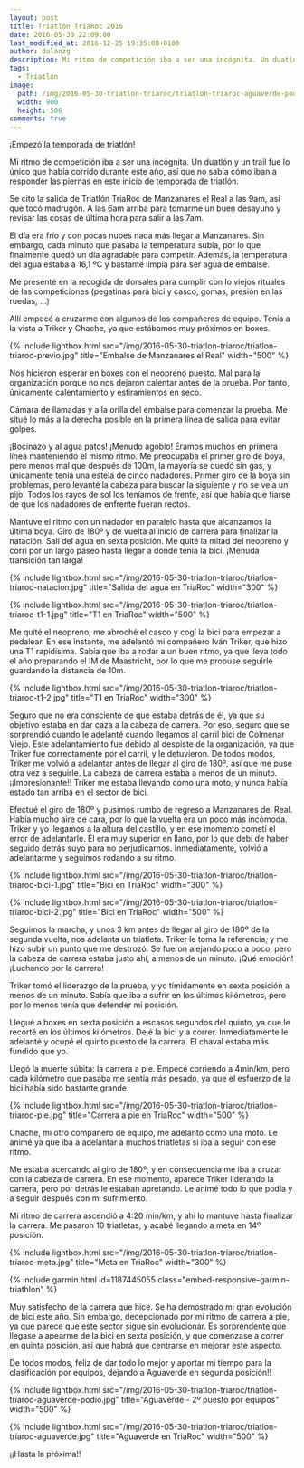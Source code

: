 ```yaml
---
layout: post
title: Triatlón TriaRoc 2016
date: 2016-05-30 22:09:00
last_modified_at: 2016-12-25 19:35:00+0100
author: dalanzg
description: Mi ritmo de competición iba a ser una incógnita. Un duatlón y un trail fue lo único que había corrido durante este año, así que no sabía cómo iban a responder las piernas en este inicio de temporada de triatlón.
tags:
  - Triatlón
image:
  path: /img/2016-05-30-triatlon-triaroc/triatlon-triaroc-aguaverde-podio.jpg
  width: 900
  height: 506
comments: true
---
```


¡Empezó la temporada de triatlón!

Mi ritmo de competición iba a ser una incógnita. Un duatlón y un trail fue lo único que había corrido durante este año, así que no sabía cómo iban a responder las piernas en este inicio de temporada de triatlón.

Se citó la salida de Triatlón TriaRoc de Manzanares el Real a las 9am, así que tocó madrugón. A las 6am arriba para tomarme un buen desayuno y revisar las cosas de última hora para salir a las 7am.

El día era frío y con pocas nubes nada más llegar a Manzanares. Sin embargo, cada minuto que pasaba la temperatura subía, por lo que finalmente quedó un día agradable para competir. Además, la temperatura del agua estaba a 16,1 ºC y bastante limpia para ser agua de embalse.

Me presenté en la recogida de dorsales para cumplir con lo viejos rituales de las competiciones (pegatinas para bici y casco, gomas, presión en las ruedas, ...)

Allí empecé a cruzarme con algunos de los compañeros de equipo. Tenía a la vista a Triker y Chache, ya que estábamos muy próximos en boxes.

{% include lightbox.html src="/img/2016-05-30-triatlon-triaroc/triatlon-triaroc-previo.jpg" title="Embalse de Manzanares el Real" width="500" %}

Nos hicieron esperar en boxes con el neopreno puesto. Mal para la organización porque no nos dejaron calentar antes de la prueba. Por tanto, únicamente calentamiento y estiramientos en seco.

Cámara de llamadas y a la orilla del embalse para comenzar la prueba. Me situé lo más a la derecha posible en la primera línea de salida para evitar golpes.

¡Bocinazo y al agua patos! ¡Menudo agobio! Éramos muchos en primera línea manteniendo el mismo ritmo. Me preocupaba el primer giro de boya, pero menos mal que después de 100m, la mayoría se quedó sin gas, y únicamente tenía una estela de cinco nadadores. Primer giro de la boya sin problemas, pero levanté la cabeza para buscar la siguiente y no se veía un pijo. Todos los rayos de sol los teníamos de frente, así que había que fiarse de que los nadadores de enfrente fueran rectos.

Mantuve el ritmo con un nadador en paralelo hasta que alcanzamos la última boya. Giro de 180º y de vuelta al inicio de carrera para finalizar la natación. Salí del agua en sexta posición. Me quité la mitad del neopreno y corrí por un largo paseo hasta llegar a donde tenía la bici. ¡Menuda transición tan larga!

{% include lightbox.html src="/img/2016-05-30-triatlon-triaroc/triatlon-triaroc-natacion.jpg" title="Salida del agua en TriaRoc" width="300" %}

{% include lightbox.html src="/img/2016-05-30-triatlon-triaroc/triatlon-triaroc-t1-1.jpg" title="T1 en TriaRoc" width="500" %}

Me quité el neopreno, me abroché el casco y cogí la bici para empezar a pedalear. En ese instante, me adelantó mi compañero Iván Triker, que hizo una T1 rapidísima. Sabía que iba a rodar a un buen ritmo, ya que lleva todo el año preparando el IM de Maastricht, por lo que me propuse seguirle guardando la distancia de 10m.

{% include lightbox.html src="/img/2016-05-30-triatlon-triaroc/triatlon-triaroc-t1-2.jpg" title="T1 en TriaRoc" width="300" %}

Seguro que no era consciente de que estaba detrás de él, ya que su objetivo estaba en dar caza a la cabeza de carrera. Por eso, seguro que se sorprendió cuando le adelanté cuando llegamos al carril bici de Colmenar Viejo. Este adelantamiento fue debido al despiste de la organización, ya que Triker fue correctamente por el carril, y le detuvieron. De todos modos, Triker me volvió a adelantar antes de llegar al giro de 180º, así que me puse otra vez a seguirle. La cabeza de carrera estaba a menos de un minuto. ¡¡Impresionante!! Triker me estaba llevando como una moto, y nunca había estado tan arriba en el sector de bici.

Efectué el giro de 180º y pusimos rumbo de regreso a Manzanares del Real. Había mucho aire de cara, por lo que la vuelta era un poco más incómoda. Triker y yo llegamos a la altura del castillo, y en ese momento cometí el error de adelantarle. Él era muy superior en llano, por lo que debí de haber seguido detrás suyo para no perjudicarnos. Inmediatamente, volvió a adelantarme y seguimos rodando a su ritmo.

{% include lightbox.html src="/img/2016-05-30-triatlon-triaroc/triatlon-triaroc-bici-1.jpg" title="Bici en TriaRoc" width="300" %}

{% include lightbox.html src="/img/2016-05-30-triatlon-triaroc/triatlon-triaroc-bici-2.jpg" title="Bici en TriaRoc" width="500" %}

Seguimos la marcha, y unos 3 km antes de llegar al giro de 180º de la segunda vuelta, nos adelanta un triatleta. Triker le toma la referencia, y me hizo subir un punto que me destrozó. Se fueron alejando poco a poco, pero la cabeza de carrera estaba justo ahí, a menos de un minuto. ¡Qué emoción! ¡Luchando por la carrera!

Triker tomó el liderazgo de la prueba, y yo tímidamente en sexta posición a menos de un minuto. Sabía que iba a sufrir en los últimos kilómetros, pero por lo menos tenía que defender mi posición.

Llegué a boxes en sexta posición a escasos segundos del quinto, ya que le recorté en los últimos kilómetros. Dejé la bici y a correr. Inmediatamente le adelanté y ocupé el quinto puesto de la carrera. El chaval estaba más fundido que yo.

Llegó la muerte súbita: la carrera a pie. Empecé corriendo a 4min/km, pero cada kilómetro que pasaba me sentía más pesado, ya que el esfuerzo de la bici había sido bastante grande.

{% include lightbox.html src="/img/2016-05-30-triatlon-triaroc/triatlon-triaroc-pie.jpg" title="Carrera a pie en TriaRoc" width="500" %}

Chache, mi otro compañero de equipo, me adelantó como una moto. Le animé ya que iba a adelantar a muchos triatletas si iba a seguir con ese ritmo.

Me estaba acercando al giro de 180º, y en consecuencia me iba a cruzar con la cabeza de carrera. En ese momento, aparece Triker liderando la carrera, pero por detrás le estaban apretando. Le animé todo lo que podía y a seguir después con mi sufrimiento.

Mi ritmo de carrera ascendió a 4:20 min/km, y ahí lo mantuve hasta finalizar la carrera. Me pasaron 10 triatletas, y acabé llegando a meta en 14º posición.

{% include lightbox.html src="/img/2016-05-30-triatlon-triaroc/triatlon-triaroc-meta.jpg" title="Meta en TriaRoc" width="300" %}

{% include garmin.html id=1187445055 class="embed-responsive-garmin-triathlon" %}

Muy satisfecho de la carrera que hice. Se ha demostrado mi gran evolución de bici este año. Sin embargo, decepcionado por mi ritmo de carrera a pie, ya que parece que este sector sigue sin evolucionar. Es sorprendente que llegase a apearme de la bici en sexta posición, y que comenzase a correr en quinta posición, así que habrá que centrarse en mejorar este aspecto.

De todos modos, feliz de dar todo lo mejor y aportar mi tiempo para la clasificación por equipos, dejando a Aguaverde en segunda posición!!

{% include lightbox.html src="/img/2016-05-30-triatlon-triaroc/triatlon-triaroc-aguaverde-podio.jpg" title="Aguaverde - 2º puesto por equipos" width="500" %}

{% include lightbox.html src="/img/2016-05-30-triatlon-triaroc/triatlon-triaroc-aguaverde.jpg" title="Aguaverde en TriaRoc" width="500" %}

¡¡Hasta la próxima!!
